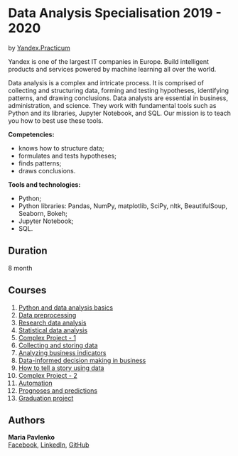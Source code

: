 # Data Analysis Specialisation 2019 - 2020 
by [Yandex.Practicum](https://practicum.yandex.com/profile/data-analyst/)

Yandex is one of the largest IT companies in Europe. Build intelligent products and services powered by machine learning all over the world.<br>

Data analysis is a complex and intricate process. It is comprised of collecting and structuring data, forming and testing hypotheses, identifying patterns, and drawing conclusions. Data analysts are essential in business, administration, and science. They work with fundamental tools such as Python and its libraries, Jupyter Notebook, and SQL. Our mission is to teach you how to best use these tools.

**Competencies:**
* knows how to structure data;
* formulates and tests hypotheses;
* finds patterns;
* draws conclusions.

**Tools and technologies:**
* Python;
* Python libraries: Pandas, NumPy, matplotlib, SciPy, nltk, BeautifulSoup, Seaborn, Bokeh;
* Jupyter Notebook;
* SQL.

## Duration
8 month

## Courses
1. [Python and data analysis basics](https://github.com/marypavlenko/data_analyst_practicum-by-yandex/tree/master/1.%20Python%20and%20data%20analysis%20basics)
2. [Data preprocessing](https://github.com/marypavlenko/data_analyst_practicum-by-yandex/tree/master/2.%20Data%20preprocessing)
3. [Research data analysis](https://github.com/marypavlenko/data_analyst_practicum-by-yandex/tree/master/3.%20Research%20data%20analysis)
4. [Statistical data analysis](https://github.com/marypavlenko/data_analyst_practicum-by-yandex/tree/master/4.%20Statistical%20data%20analysis)
5. [Complex Project - 1](https://github.com/marypavlenko/data_analyst_practicum-by-yandex/tree/master/5.%20Complex%20Project%20-%201)
6. [Collecting and storing data](https://github.com/marypavlenko/data_analyst_practicum-by-yandex/tree/master/6.%20Collecting%20and%20storing%20data/summary)
7. [Analyzing business indicators]()
8. [Data-informed decision making in business]()
9. [How to tell a story using data]()
10. [Complex Project - 2]()
11. [Automation]()
12. [Prognoses and predictions]()
13. [Graduation project]()



## Authors
**Maria Pavlenko** <br>
[Facebook](https://www.facebook.com/pavlenko.mary), [LinkedIn](https://www.linkedin.com/in/mspavlenko/), [GitHub](https://github.com/marypavlenko)
